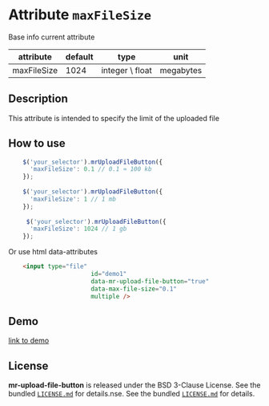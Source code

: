 # Attribute `maxFileSize`

Base info current attribute 

| attribute     | default              | type           | unit       |
| -----------   | -------------------- |----------------|------------|
| maxFileSize   | 1024                 | integer \ float  | megabytes  |

## Description
This attribute is intended to specify the limit of the uploaded file

## How to use
```js
    $('your_selector').mrUploadFileButton({
      'maxFileSize': 0.1 // 0.1 ≈ 100 kb
    });
    
    $('your_selector').mrUploadFileButton({
      'maxFileSize': 1 // 1 mb
    });
    
     $('your_selector').mrUploadFileButton({
      'maxFileSize': 1024 // 1 gb
    });
```
Or use html data-attributes

```html 
    <input type="file"
                       id="demo1"
                       data-mr-upload-file-button="true"
                       data-max-file-size="0.1"
                       multiple />
```

## Demo
[link to demo]()

## License

**mr-upload-file-button** is released under the BSD 3-Clause License. See the bundled [`LICENSE.md`](/LICENSE.md) for details.nse. See the bundled [`LICENSE.md`]() for details.